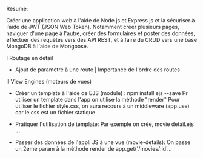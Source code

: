 Résumé:

Créer une application web à l'aide de Node.js et Express.js et la sécuriser à l’aide de JWT (JSON Web Token). Notamment créer plusieurs pages, naviguer d'une page à l'autre, créer des formulaires et poster des données, effectuer des requêtes vers des API REST, et à faire du CRUD vers une base MongoDB à l'aide de Mongoose.

I Routage en détail
* Ajout de paramètre à une route | Importance de l'ordre des routes

II View Engines (moteurs de vues)

* Créer un template à l'aide de EJS (module) : npm install ejs --save
Pr utiliser un template dans l'app on utilise la méthode "render"
Pour utiliser le fichier style.css, on aura recours à un middleware (app.use) car le css est un fichier statique

* Pratiquer l'utilisation de template:
Par exemple on crée, movie detail.ejs ...

* Passer des données de l'appli JS à une vue (movie-details):
On passe un 2eme param à la méthode render de app.get('/movies/:id'...


